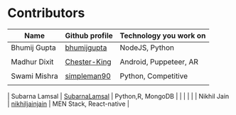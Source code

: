 # Contributors
| <b>Name      | Github profile                                  | Technology you work on</b> |
| ------------ | ----------------------------------------------- | -------------------------- |
| Bhumij Gupta | [bhumijgupta](https://github.com/bhumijgupta)   | NodeJS, Python             |
|              |                                                 |                            |
| Madhur Dixit | [Chester-King](https://github.com/Chester-King) | Android, Puppeteer, AR     |
|              |                                                 |                            |
| Swami Mishra | [simpleman90](https://github.com/simpleman90)   | Python, Competitive        |
|              |                                                 |                            |

| Subarna Lamsal | [SubarnaLamsal](https://github.com/Subarna578) | Python,R, MongoDB         |
|                |                                                 |                           |
| Nikhil Jain  | [nikhiljainjain](https://github.com/nikhiljainjain)    | MEN Stack, React-native    |

